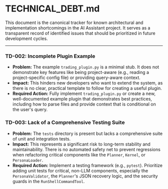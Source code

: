 # TECHNICAL_DEBT.md

This document is the canonical tracker for known architectural and implementation shortcomings in the AI Assistant project. It serves as a transparent record of identified issues that should be prioritized in future development cycles.

---

### TD-002: Incomplete Plugin Example
-   **Problem:** The example `trading_plugin.py` is a minimal stub. It does not demonstrate key features like being project-aware (e.g., reading a project-specific config file) or providing query-aware context.
-   **Impact:** This hinders new developers who want to extend the system, as there is no clear, practical template to follow for creating a useful plugin.
-   **Required Action:** Fully implement `trading_plugin.py` or create a new, well-documented example plugin that demonstrates best practices, including how to parse files and provide context that is conditional on the user's query.

### TD-003: Lack of a Comprehensive Testing Suite
-   **Problem:** The `tests` directory is present but lacks a comprehensive suite of unit and integration tests.
-   **Impact:** This represents a significant risk to long-term stability and maintainability. There is no automated safety net to prevent regressions when refactoring critical components like the `Planner`, `Kernel`, or `PersonaLoader`.
-   **Required Action:** Implement a testing framework (e.g., `pytest`). Prioritize adding unit tests for critical, non-LLM components, especially the `PersonaValidator`, the `Planner`'s JSON recovery logic, and the security guards in the `RunShellCommandTool`.
